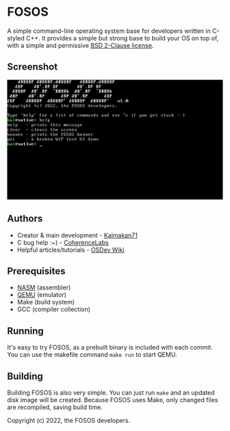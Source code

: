 # FOSOS
A simple command-line operating system base for developers written in C-styled C++. It provides a simple but strong base to build your OS on top of, with a simple and permissive [BSD 2-Clause license](https://github.com/Kaimakan71/FOSOS/blob/main/LICENSE).

## Screenshot
![FOSOS Screenshot](https://github.com/Kaimakan71/FOSOS/blob/main/screenshot.png)

## Authors
* Creator & main development - [Kaimakan71](https://github.com/Kaimakan71)
* C bug help :~) - [CoherenceLabs](https://github.com/CoherenceLabs)
* Helpful articles/tutorials - [OSDev Wiki](https://wiki.osdev.org)

## Prerequisites
* [NASM](https://www.nasm.us) (assembler)
* [QEMU](https://www.qemu.org) (emulator)
* Make (build system)
* GCC (compiler collection)

## Running
It's easy to try FOSOS, as a prebuilt binary is included with each commit. You can use the makefile command `make run` to start QEMU.

## Building
Building FOSOS is also very simple. You can just run `make` and an updated disk image will be created. Because FOSOS uses Make, only changed files are recompiled, saving build time.

Copyright (c) 2022, the FOSOS developers.
